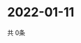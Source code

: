 # 2022-01-11
  共 0条

  <!-- BEGIN -->
  <!-- 最后更新时间Tue Jan 11 2022 17:16:25 GMT+0000 (Coordinated Universal Time) -->
  
  <!-- END -->
  
  